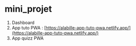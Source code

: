 # mini_projet
 
1. Dashboard
2. App tuto PWA : [https://alabille-app-tuto-pwa.netlify.app/](https://alabille-app-tuto-pwa.netlify.app/)
3. App quizz PWA